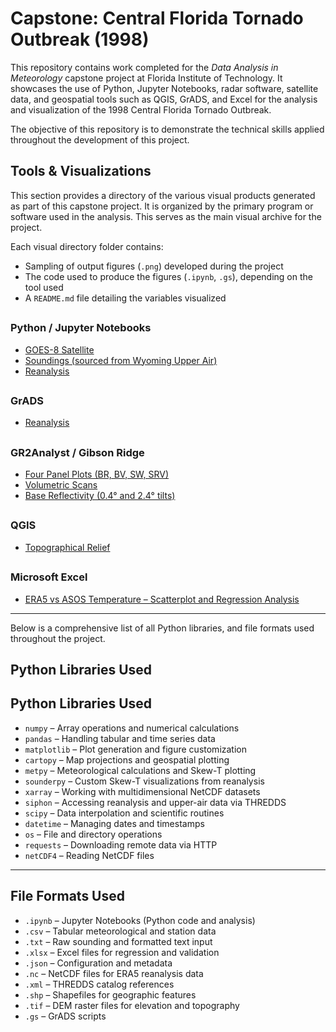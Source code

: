 # Capstone: Central Florida Tornado Outbreak (1998)

This repository contains work completed for the *Data Analysis in Meteorology* capstone project at Florida Institute of Technology. It showcases the use of Python, Jupyter Notebooks, radar software, satellite data, and geospatial tools such as QGIS, GrADS, and Excel for the analysis and visualization of the 1998 Central Florida Tornado Outbreak.

The objective of this repository is to demonstrate the technical skills applied throughout the development of this project.

## Tools & Visualizations

This section provides a directory of the various visual products generated as part of this capstone project. It is organized by the primary program or software used in the analysis. This serves as the main visual archive for the project.

Each visual directory folder contains:

- Sampling of output figures (`.png`) developed during the project  
- The code used to produce the figures (`.ipynb`, `.gs`), depending on the tool used  
- A `README.md` file detailing the variables visualized  

##

### Python / Jupyter Notebooks

- [GOES-8 Satellite](graphics/satellite/README.md)
- [Soundings (sourced from Wyoming Upper Air)](graphics/soundings/README.md)
- [Reanalysis](graphics/reanalysis/README.md)

##

### GrADS
- [Reanalysis](graphics/grads_reanalysis/README.md)

##

### GR2Analyst / Gibson Ridge
- [Four Panel Plots (BR, BV, SW, SRV)](graphics/gr_analyst/4_panel/README.md)
- [Volumetric Scans](graphics/gr_analyst/volumetric/README.md)
- [Base Reflectivity (0.4° and 2.4° tilts)](graphics/gr_analyst/BR/README.md)

##

### QGIS
- [Topographical Relief](graphics/topographical/README.md)

##

### Microsoft Excel
- [ERA5 vs ASOS Temperature – Scatterplot and Regression Analysis](graphics/regression_analysis/README.MD)

---

Below is a comprehensive list of all Python libraries, and file formats used throughout the project.

## Python Libraries Used

## Python Libraries Used

- `numpy` – Array operations and numerical calculations  
- `pandas` – Handling tabular and time series data  
- `matplotlib` – Plot generation and figure customization  
- `cartopy` – Map projections and geospatial plotting  
- `metpy` – Meteorological calculations and Skew-T plotting  
- `sounderpy` – Custom Skew-T visualizations from reanalysis  
- `xarray` – Working with multidimensional NetCDF datasets  
- `siphon` – Accessing reanalysis and upper-air data via THREDDS  
- `scipy` – Data interpolation and scientific routines  
- `datetime` – Managing dates and timestamps  
- `os` – File and directory operations  
- `requests` – Downloading remote data via HTTP  
- `netCDF4` – Reading NetCDF files  

---

## File Formats Used

- `.ipynb` – Jupyter Notebooks (Python code and analysis)  
- `.csv` – Tabular meteorological and station data  
- `.txt` – Raw sounding and formatted text input  
- `.xlsx` – Excel files for regression and validation  
- `.json` – Configuration and metadata  
- `.nc` – NetCDF files for ERA5 reanalysis data  
- `.xml` – THREDDS catalog references  
- `.shp` – Shapefiles for geographic features  
- `.tif` – DEM raster files for elevation and topography  
- `.gs` – GrADS scripts

